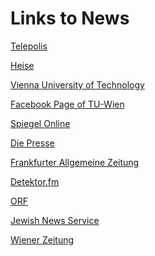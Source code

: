 Links to News
=============

[Telepolis](http://www.heise.de/tp/artikel/39/39766/1.html)

[Heise](http://www.heise.de/newsticker/meldung/Computerprogramm-bestaetigt-Goedels-Gottesbeweis-1942504.html)

[Vienna University of Technology](http://www.tuwien.ac.at/aktuelles/news_detail/article/8388/)

[Facebook Page of TU-Wien](https://www.facebook.com/tuwien/posts/10151642893144353)

[Spiegel Online](http://Spiegel.de/wissenschaft/mensch/formel-von-kurt-goedel-mathematiker-bestaetigen-gottesbeweis-a-920455.html)

[Die Presse](http://diepresse.com/home/science/1450597/Mathematiker-prueften-Goedels-Gottesbeweis?_vl_backlink=/home/science/index.do)

[Frankfurter Allgemeine Zeitung](http://www.faz.net/aktuell/feuilleton/intelligenzforschung-gott-lebt-12557007.html)

[Detektor.fm](http://detektor.fm/kultur/mathematischer-gottesbeweis-von-forschern-bestaetigt/)

[ORF](http://science.orf.at/stories/1724627/)

[Jewish News Service](http://israswiss.wordpress.com/2013/09/12/existenz-gottes-wissenschaftlich-bewiesen/)
  
[Wiener Zeitung](http://www.wienerzeitung.at/themen_channel/wissen/geschichte/574012_Gottesbeweis-eines-Logikgenies.html)